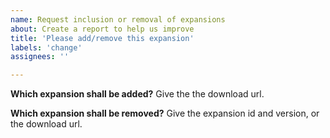 ```yaml
---
name: Request inclusion or removal of expansions
about: Create a report to help us improve
title: 'Please add/remove this expansion'
labels: 'change'
assignees: ''

---
```

**Which expansion shall be added?**
Give the the download url.

**Which expansion shall be removed?**
Give the expansion id and version, or the download url.
